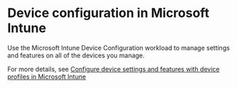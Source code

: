 # Device configuration in Microsoft Intune

Use the Microsoft Intune Device Configuration workload to manage settings and features on all of the devices you manage.

For more details, see [Configure device settings and features with device profiles in Microsoft Intune](https://go.microsoft.com/fwlink/?linkid=836930)
